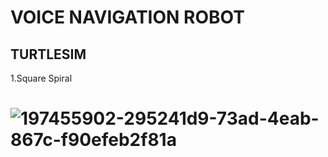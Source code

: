 #  VOICE NAVIGATION ROBOT

##  TURTLESIM

1.Square Spiral
# ![197455902-295241d9-73ad-4eab-867c-f90efeb2f81a](https://github.com/sangwan7gaurav/Voice_Navigation/assets/138971930/25f01203-df91-4bbc-9544-8369f2e6bf80)






